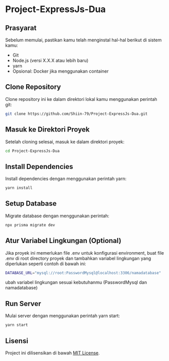# Project-ExpressJs-Dua

## Prasyarat
Sebelum memulai, pastikan kamu telah menginstal hal-hal berikut di sistem kamu:

- Git
- Node.js (versi X.X.X atau lebih baru)
- yarn
- Opsional: Docker jika menggunakan container

## Clone Repository
Clone repository ini ke dalam direktori lokal kamu menggunakan perintah git:

```bash
git clone https://github.com/Shiin-79/Project-ExpressJs-Dua.git
```

## Masuk ke Direktori Proyek
Setelah cloning selesai, masuk ke dalam direktori proyek:

```bash
cd Project-ExpressJs-Dua
```

## Install Dependencies
Install dependencies dengan menggunakan perintah yarn:

```bash
yarn install
``` 
## Setup Database
Migrate database dengan menggunakan perintah:

```bash
npx prisma migrate dev
```

## Atur Variabel Lingkungan (Optional)
Jika proyek ini memerlukan file .env untuk konfigurasi environment, buat file .env di root directory proyek dan tambahkan variabel lingkungan yang diperlukan seperti contoh di bawah ini:

```bash
DATABASE_URL="mysql://root:PasswordMysql@localhost:3306/namadatabase"

```
ubah variabel lingkungan sesuai kebutuhanmu (PasswordMysql dan namadatabase)

## Run Server
Mulai server dengan menggunakan perintah yarn start:

```bash
yarn start
``` 

## Lisensi
Project ini dilisensikan di bawah [MIT License](./LICENSE).